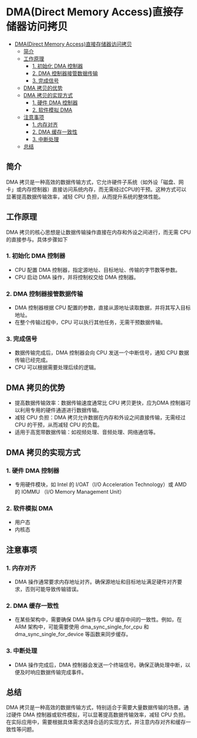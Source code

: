 # DMA(Direct Memory Access)直接存储器访问拷贝
- [DMA(Direct Memory Access)直接存储器访问拷贝](#dmadirect-memory-access直接存储器访问拷贝)
  - [简介](#简介)
  - [工作原理](#工作原理)
    - [1. 初始化 DMA 控制器](#1-初始化-dma-控制器)
    - [2. DMA 控制器接管数据传输](#2-dma-控制器接管数据传输)
    - [3. 完成信号](#3-完成信号)
  - [DMA 拷贝的优势](#dma-拷贝的优势)
  - [DMA 拷贝的实现方式](#dma-拷贝的实现方式)
    - [1. 硬件 DMA 控制器](#1-硬件-dma-控制器)
    - [2. 软件模拟 DMA](#2-软件模拟-dma)
  - [注意事项](#注意事项)
    - [1. 内存对齐](#1-内存对齐)
    - [2. DMA 缓存一致性](#2-dma-缓存一致性)
    - [3. 中断处理](#3-中断处理)
  - [总结](#总结)


## 简介
DMA 拷贝是一种高效的数据传输方式，它允许硬件子系统（如外设「磁盘、网卡」或内存控制器）直接访问系统内存，而无需经过CPU的干预。这种方式可以显著提高数据传输效率，减轻 CPU 负担，从而提升系统的整体性能。

## 工作原理
DMA 拷贝的核心思想是让数据传输操作直接在内存和外设之间进行，而无需 CPU 的直接参与。具体步骤如下

### 1. 初始化 DMA 控制器
* CPU 配置 DMA 控制器，指定源地址、目标地址、传输的字节数等参数。
* CPU 启动 DMA 操作，并将控制权交给 DMA 控制器。

### 2. DMA 控制器接管数据传输
* DMA 控制器根据 CPU 配置的参数，直接从源地址读取数据，并将其写入目标地址。
* 在整个传输过程中，CPU 可以执行其他任务，无需干预数据传输。

### 3. 完成信号
* 数据传输完成后，DMA 控制器会向 CPU 发送一个中断信号，通知 CPU 数据传输已经完成。
* CPU 可以根据需要处理后续的逻辑。

## DMA 拷贝的优势
* 提高数据传输效率：数据传输速度通常比 CPU 拷贝更快，应为DMA 控制器可以利用专用的硬件通道进行数据传输。
* 减轻 CPU 负担：DMA 拷贝允许数据在内存和外设之间直接传输，无需经过 CPU 的干预，从而减轻 CPU 的负载。
* 适用于高宽带数据传输：如视频处理、音频处理、网络通信等。

## DMA 拷贝的实现方式
### 1. 硬件 DMA 控制器
* 专用硬件模块，如 Intel 的 I/OAT（I/O Acceleration Technology）或 AMD 的 IOMMU （I/O Memory Management Unit） 
### 2. 软件模拟 DMA
* 用户态
* 内核态

## 注意事项
### 1. 内存对齐
  * DMA 操作通常要求内存地址对齐。确保源地址和目标地址满足硬件对齐要求，否则可能导致传输错误。
### 2. DMA 缓存一致性
  * 在某些架构中，需要确保 DMA 操作与 CPU 缓存中间的一致性。例如，在 ARM 架构中，可能需要使用 dma_sync_single_for_cpu 和 dma_sync_single_for_device 等函数来同步缓存。
### 3. 中断处理
  * DMA 操作完成后，DMA 控制器会发送一个终端信号。确保正确处理中断，以便及时响应数据传输完成事件。

## 总结
DMA 拷贝是一种高效的数据传输方式，特别适合于需要大量数据传输的场景。通过硬件 DMA 控制器或软件模拟，可以显著提高数据传输效率，减轻 CPU 负担。在实际应用中，需要根据具体需求选择合适的实现方式，并注意内存对齐和缓存一致性等问题。